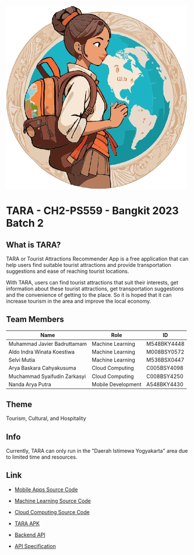 ![TARA logo](https://github.com/TARA-Project/.github/blob/main/profile/tara-logo.png)

# TARA - CH2-PS559 - Bangkit 2023 Batch 2

## What is TARA?

TARA or Tourist Attractions Recommender App is a free application that can help users find suitable tourist attractions and provide transportation suggestions and ease of reaching tourist locations.

With TARA, users can find tourist attractions that suit their interests, get information about these tourist attractions, get transportation suggestions and the convenience of getting to the place. So it is hoped that it can increase tourism in the area and improve the local economy.

## Team Members

| Name                            | Role               | ID          |
| ------------------------------- | ------------------ | ----------- |
| Muhammad Javier Badruttamam     | Machine Learning   | M548BKY4448 |
| Aldo Indra Winata Koestiwa      | Machine Learning   | M008BSY0572 |
| Selvi Mutia                     | Machine Learning   | M536BSX0447 |
| Arya Baskara Cahyakusuma        | Cloud Computing    | C005BSY4098 |
| Muchammad Syaifudin Zarkasyi    | Cloud Computing    | C008BSY4250 |
| Nanda Arya Putra                | Mobile Development | A548BKY4430 |

## Theme

Tourism, Cultural, and Hospitality

## Info

Currently, TARA can only run in the "Daerah Istimewa Yogyakarta" area due to limited time and resources.

## Link

- [Mobile Apps Source Code](https://github.com/TARA-Project/tara-mobile)
- [Machine Learning Source Code]()
- [Cloud Computing Source Code]()

- [TARA APK](https://drive.google.com/file/d/1Y3RN8yWtI4PF9s_8DyMaFO3jxl4barpl/view?usp=sharing)
- [Backend API](https://tara-api2-72oh4bxmxq-as.a.run.app/)
- [API Specification](https://docs.google.com/document/d/18eF9pdPQ6_vOIk_YCLPnpcD365Jvu2FvdSFCBx0KUAI/edit?usp=sharing)
